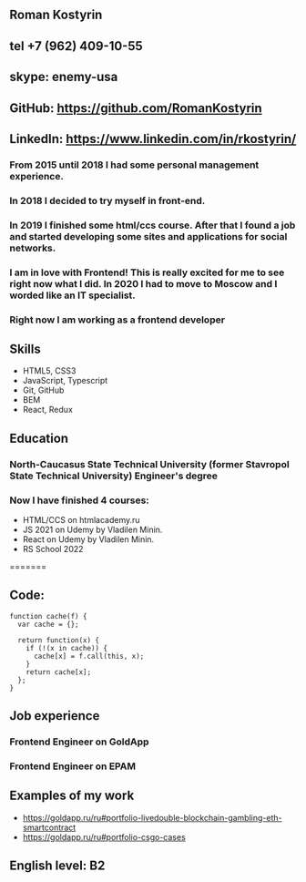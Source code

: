 ## Roman Kostyrin

## tel +7 (962) 409-10-55

## skype: enemy-usa

## GitHub: https://github.com/RomanKostyrin

## LinkedIn: https://www.linkedin.com/in/rkostyrin/

### From 2015 until 2018 I had some personal management experience.

### In 2018 I decided to try myself in front-end.

### In 2019 I finished some html/ccs course. After that I found a job and started developing some sites and applications for social networks.

### I am in love with Frontend! This is really excited for me to see right now what I did. In 2020 I had to move to Moscow and I worded like an IT specialist.

### Right now I am working as a frontend developer

## Skills

- HTML5, CSS3
- JavaScript, Typescript
- Git, GitHub
- BEM
- React, Redux

## Education

### North-Caucasus State Technical University (former Stavropol State Technical University) Engineer's degree

### Now I have finished 4 courses:

- HTML/CCS on htmlacademy.ru
- JS 2021 on Udemy by Vladilen Minin.
- React on Udemy by Vladilen Minin.
- RS School 2022

=======
## Code:
```
function cache(f) {
  var cache = {};

  return function(x) {
    if (!(x in cache)) {
      cache[x] = f.call(this, x);
    }
    return cache[x];
  };
}
```

## Job experience

### Frontend Engineer on GoldApp

### Frontend Engineer on EPAM

## Examples of my work

- https://goldapp.ru/ru#portfolio-livedouble-blockchain-gambling-eth-smartcontract
- https://goldapp.ru/ru#portfolio-csgo-cases

## English level: B2
